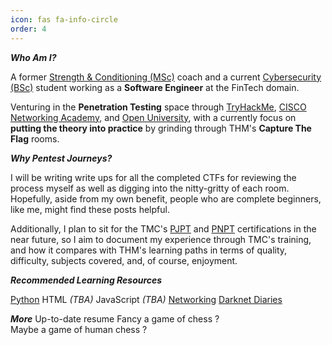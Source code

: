 ```yaml
---
icon: fas fa-info-circle
order: 4
---
```

 <script src="https://tryhackme.com/badge/2134791"></script>

***Who Am I?***

A former [Strength & Conditioning (MSc)](https://scholar.google.com/citations?user=NEcbEUYAAAAJ&hl=en) coach and a current [Cybersecurity (BSc)](https://www.open.ac.uk/courses/computing-it/degrees/bsc-cyber-security-r60) student working as a **Software Engineer** at the FinTech domain.

Venturing in the **Penetration Testing** space through [TryHackMe](https://tryhackme.com/), [CISCO Networking Academy](https://www.netacad.com/), and [Open University](https://www.open.ac.uk/), with a currently focus on **putting the theory into practice** by grinding through THM's **Capture The Flag** rooms. 

***Why Pentest Journeys?***

I will be writing write ups for all the completed CTFs for reviewing the process myself as well as digging into the nitty-gritty of each room. Hopefully, aside from my own benefit, people who are complete beginners, like me, might find these posts helpful.

Additionally, I plan to sit for the TMC's [PJPT](https://certifications.tcm-sec.com/pjpt/) and [PNPT](https://certifications.tcm-sec.com/pnpt/) certifications in the near future, so I aim to document my experience through TMC's training, and how it compares with THM's learning paths in terms of quality, difficulty, subjects covered, and, of course, enjoyment.

***Recommended Learning Resources***

<i class="fa-brands fa-python"></i> [Python](https://nostarch.com/python-crash-course-3rd-edition) <i class="fa-brands fa-html5"></i> HTML *(TBA)* <i class="fa-brands fa-js"></i>
JavaScript *(TBA)* <i class="fa-solid fa-network-wired"></i> [Networking](https://skillsforall.com/career-path/cybersecurity?courseLang=en-US) <i class="fa-solid fa-headphones"></i> [Darknet Diaries](https://darknetdiaries.com/)

***More***
Up-to-date resume [<i class="fa-solid fa-file"></i>](https://drive.google.com/file/d/10_o6X0mdp6ivJW7FZl-7LnuP01U0OtPI/view?usp=sharing) 
Fancy a game of chess [<i class="fa-solid fa-chess"></i>](https://www.chess.com/member/spaniasch) ?  
Maybe a game of human chess [<i class="fa-solid fa-user-ninja"></i>](https://smoothcomp.com/en/profile/101916) ?


